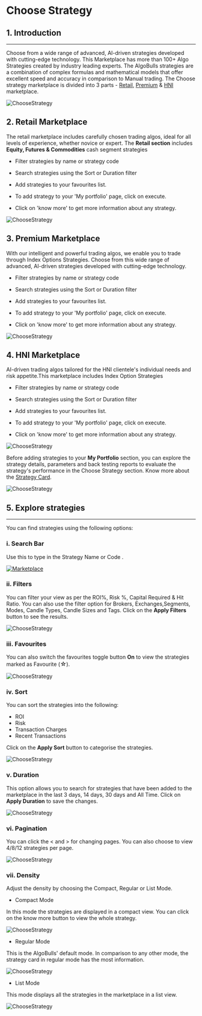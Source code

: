 # Choose Strategy

## 1. Introduction
---

Choose from a wide range of advanced, AI-driven strategies developed with cutting-edge technology.
This Marketplace has more than 100+ Algo Strategies created by industry leading experts. The AlgoBulls strategies are a combination of complex formulas and mathematical models that offer excellent speed and accuracy in comparison to Manual trading. 
The Choose strategy marketplace is divided into 3 parts - [Retail](https://app.algobulls.com/marketplace/category/retail), [Premium](https://app.algobulls.com/marketplace/category/premium) & [HNI](https://app.algobulls.com/marketplace/category/hni) marketplace.


![ChooseStrategy](imgs/cs1.png)

## 2. Retail Marketplace 
The retail marketplace includes carefully chosen trading algos, ideal for all levels of experience, whether novice or expert. The **Retail section** includes **Equity, Futures & Commodities** cash segment strategies 

* Filter strategies by name or strategy code 

* Search strategies using the Sort or Duration filter 

* Add strategies to your favourites list.

* To add strategy to your 'My portfolio' page, click on execute.

* Click on 'know more' to get more information about any strategy.

![ChooseStrategy](imgs/retail_marketplace.png)

## 3. Premium Marketplace  
With our intelligent and powerful trading algos, we enable you to trade through Index Options Strategies. Choose from this wide range of advanced, AI-driven strategies developed with cutting-edge technology. 

* Filter strategies by name or strategy code 

* Search strategies using the Sort or Duration filter 

* Add strategies to your favourites list.

* To add strategy to your 'My portfolio' page, click on execute.

* Click on 'know more' to get more information about any strategy.

![ChooseStrategy](imgs/premium_marketplace.png)

## 4. HNI Marketplace 
AI-driven trading algos tailored for the HNI clientele's individual needs and risk appetite.This marketplace includes Index Option Strategies 

* Filter strategies by name or strategy code 

* Search strategies using the Sort or Duration filter 

* Add strategies to your favourites list.

* To add strategy to your 'My portfolio' page, click on execute.

* Click on 'know more' to get more information about any strategy.

![ChooseStrategy](imgs/hni_marketplace.png)

Before adding strategies to your **My Portfolio** section, you can explore the strategy details, parameters and back testing reports to evaluate the strategy's performance in the Choose Strategy section. Know more about the [Strategy Card](strategy-card.md).

![ChooseStrategy](imgs/cs2.png)

## 5. Explore strategies
---
You can find strategies using the following options: 

### i. Search Bar

Use this to type in the Strategy Name or Code .

[ ![Marketplace](imgs/cs3.png "Click to Enlarge or Ctrl+Click to open in a new Tab") ](imgs/cs3.png)

### ii. Filters

You can filter your view as per the ROI%, Risk %, Capital Required & Hit Ratio. You can also use the filter option for Brokers, Exchanges,Segments, Modes, Candle Types, Candle Sizes and Tags. Click on the **Apply Filters** button to see the results.

![ChooseStrategy](imgs/cs4.png)

### iii. Favourites

You can also switch the favourites toggle button **On** to view the strategies marked as Favourite (<font size=3>☆</font>).

![ChooseStrategy](imgs/cs5.png)

### iv. Sort

You can sort the strategies into the following:
* ROI 
* Risk 
* Transaction Charges 
* Recent Transactions 

Click on the **Apply Sort** button to categorise the strategies. 

![ChooseStrategy](imgs/cs6.png)

### v. Duration

This option allows you to search for strategies that have been added to the marketplace in the last 3 days, 14 days, 30 days and All Time. Click on **Apply Duration** to save the changes. 

![ChooseStrategy](imgs/cs7.png)

### vi. Pagination

You can click the < and > for changing pages. You can also choose to view 4/8/12 strategies per page.

![ChooseStrategy](imgs/cs8.png)

### vii. Density

Adjust the density by choosing the Compact, Regular or List Mode.

* Compact Mode

In this mode the strategies are displayed in a compact view. You can click on the know more button to view the whole strategy.

![ChooseStrategy](imgs/compact_mode.png)

* Regular Mode 

This is the AlgoBulls' default mode. In comparison to any other mode, the strategy card in regular mode has the most information.

![ChooseStrategy](imgs/regular_mode.png)

* List Mode

This mode displays all the strategies in the marketplace in a list view.

![ChooseStrategy](imgs/list_mode.png)